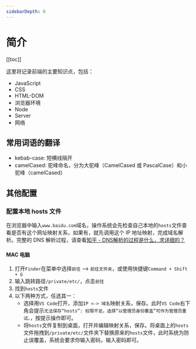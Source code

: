 ```yaml
---
sidebarDepth: 0
---
```


# 简介

[[toc]]

这里将记录前端的主要知识点，包括：

- JavaScript
- CSS
- HTML-DOM
- 浏览器环境
- Node
- Server
- 网络

## 常用词语的翻译

- kebab-case: 短横线隔开
- camelCased: 驼峰命名，分为大驼峰（CamelCased 或 PascalCase）和小驼峰（camelCased）

## 其他配置

### 配置本地 hosts 文件

在浏览器中输入`www.baidu.com`域名，操作系统会先检查自己本地的`hosts`文件查看是否有这个网址映射关系，如果有，就先调用这个 IP 地址映射，完成域名解析。完整的 DNS 解析过程，请查看[知乎 - DNS解析的过程是什么，求详细的？](https://www.zhihu.com/question/23042131)

#### MAC 电脑

1. 打开`Finder`在菜单中选择`前往` --> `前往文件夹`，或使用快捷键`Command + Shift + G`
2. 输入跳转路径`/private/etc/`，点击`前往`
3. 找到`hosts`文件
4. 以下两种方式，任选其一：
    - 选择用`VS Code`打开，添加`IP <-> 域名`映射关系，保存。此时`VS Code`右下角会提示`无法保存“hosts”: 权限不足。选择“以管理员身份覆盖”可作为管理员重试。`，按提示操作即可。
    - 将`hosts`文件复制到桌面，打开并编辑映射关系，保存。将桌面上的`hosts`文件拖拽到`/private/etc/`文件夹下替换原来的`hosts`文件，此时系统为防止误覆盖，系统会要求你输入密码，输入密码即可。
